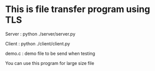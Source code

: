 # This is file transfer program using TLS


Server : python ./server/server.py

Client : python ./client/client.py

demo.c : demo file to be send when testing

You can use this program for large size file

